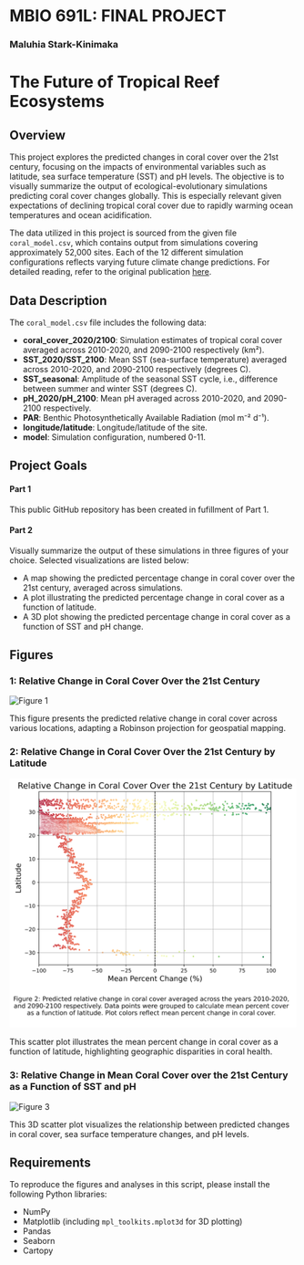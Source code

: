 # MBIO 691L: FINAL PROJECT
### Maluhia Stark-Kinimaka

# The Future of Tropical Reef Ecosystems

## Overview
This project explores the predicted changes in coral cover over the 21st century, focusing on the impacts of environmental variables such as latitude, sea surface temperature (SST) and pH levels. The objective is to visually summarize the output of ecological-evolutionary simulations predicting coral cover changes globally. This is especially relevant given expectations of declining tropical coral cover due to rapidly warming ocean temperatures and ocean acidification.

The data utilized in this project is sourced from the given file `coral_model.csv`, which contains output from simulations covering approximately 52,000 sites. Each of the 12 different simulation configurations reflects varying future climate change predictions. For detailed reading, refer to the original publication [here](https://www.biorxiv.org/content/10.1101/2024.07.23.604846v1.full).

## Data Description
The `coral_model.csv` file includes the following data:

- **coral_cover_2020/2100**: Simulation estimates of tropical coral cover averaged across 2010-2020, and 2090-2100 respectively (km²).
- **SST_2020/SST_2100**: Mean SST (sea-surface temperature) averaged across 2010-2020, and 2090-2100 respectively (degrees C).
- **SST_seasonal**: Amplitude of the seasonal SST cycle, i.e., difference between summer and winter SST (degrees C).
- **pH_2020/pH_2100**: Mean pH averaged across 2010-2020, and 2090-2100 respectively.
- **PAR**: Benthic Photosynthetically Available Radiation (mol m⁻² d⁻¹).
- **longitude/latitude**: Longitude/latitude of the site.
- **model**: Simulation configuration, numbered 0-11.

## Project Goals
#### Part 1
This public GitHub repository has been created in fufillment of Part 1. 

#### Part 2
Visually summarize the output of these simulations in three figures of your choice. Selected visualizations are listed below:
- A map showing the predicted percentage change in coral cover over the 21st century, averaged across simulations.
- A plot illustrating the predicted percentage change in coral cover as a function of latitude.
- A 3D plot showing the predicted percentage change in coral cover as a function of SST and pH change.

## Figures

### 1: Relative Change in Coral Cover Over the 21st Century
![Figure 1](percent_change_CC.svg)

This figure presents the predicted relative change in coral cover across various locations, adapting a Robinson projection for geospatial mapping.

### 2: Relative Change in Coral Cover Over the 21st Century by Latitude
![Figure 2](percent_change_CC_lat.svg)

This scatter plot illustrates the mean percent change in coral cover as a function of latitude, highlighting geographic disparities in coral health.

### 3: Relative Change in Mean Coral Cover over the 21st Century as a Function of SST and pH
![Figure 3](percent_change_CC_SST_pH.svg)

This 3D scatter plot visualizes the relationship between predicted changes in coral cover, sea surface temperature changes, and pH levels.

## Requirements
To reproduce the figures and analyses in this script, please install the following Python libraries:
- NumPy
- Matplotlib (including `mpl_toolkits.mplot3d` for 3D plotting)
- Pandas
- Seaborn
- Cartopy


